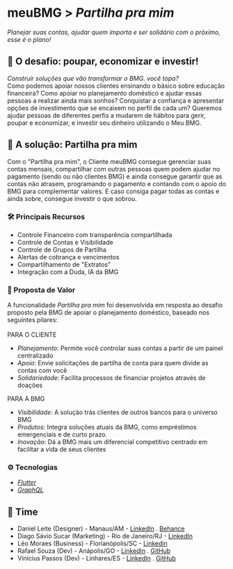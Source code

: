 # meuBMG > *Partilha pra mim*

*Planejar suas contas, ajudar quem importa e ser solidário com o próximo, esse é o plano!*

## 💸 O desafio: poupar, economizar e investir!
*Construir soluções que vão transformar o BMG. você topa?*<br />
Como podemos apoiar nossos clientes ensinando o básico sobre educação financeira? Como apoiar no planejamento doméstico e ajudar essas pessoas a realizar ainda mais sonhos? Conquistar a confiança e apresentar opções de investimento que se encaixem no perfil de cada um?
Queremos ajudar pessoas de diferentes perfis a mudarem de hábitos para gerir, poupar e economizar, e investir seu dinheiro utilizando o Meu BMG.

## 🚀 A solução: Partilha pra mim
Com o "Partilha pra mim", o Cliente meuBMG consegue gerenciar suas contas mensais, compartilhar com outras pessoas quem podem ajudar no pagamento (sendo ou não clientes BMG) e ainda consegue garantir que as contas não atrasem, programando o pagamento e contando com o apoio do BMG para complementar valores. E caso consiga pagar todas as contas e ainda sobre, consegue investir o que sobrou.

### 🛠 Principais Recursos
- Controle Financeiro com transparência compartilhada
- Controle de Contas e Visibilidade 
- Controle de Grupos de Partilha
- Alertas de cobrança e vencimentos
- Compartilhamento de "Extratos"
- Integração com a Duda, IA da BMG

### 🤝 Proposta de Valor
A funcionalidade *Partilha pra mim* foi desenvolvida em resposta ao desafio proposto pela BMG de apoiar o planejamento doméstico, baseado nos seguintes pilares:<br /><br />
PARA O CLIENTE
 - *Planejamento*: Permite você controlar suas contas a partir de um painel centralizado
 - *Apoio*: Envie solicitações de partilha de conta para quem divide as contas com você
 - *Solidariedade*: Facilita processos de financiar projetos através de doações
 
 PARA A BMG
  - *Visibilidade*: A solução trás clientes de outros bancos para o universo BMG
  - *Produtos*: Integra soluções atuais da BMG, como empréstimos emergenciais e de curto prazo.
  - *Inovação*: Dá a BMG mais um diferencial competitivo centrado em facilitar a vida de seus clientes
 
 ### ⚙ Tecnologias
 - *[Flutter](https://flutter.dev/)* 
 - *[GraphQL](https://graphql.org/)*
 
 ## 💪 Time
  - Daniel Leite (Designer) - Manaus/AM - [LinkedIn](https://www.linkedin.com/in/daniel-leite-aa17b843/) . [Behance](https://www.behance.net/danielrodrigo)
  - Diago Sávio Sucar (Marketing) - Rio de Janeiro/RJ - [LinkedIn](https://www.linkedin.com/in/diagosucar/)
  - Léo Moraes (Business) - Florianópolis/SC - [Linkedin](https://www.linkedin.com/in/leohmoraes/)
  - Rafael Souza (Dev) - Anápolis/GO - [LinkedIn](https://www.linkedin.com/in/rafaelbleidi/) . [GitHub](https://github.com/bleidi)
  - Vinícius Passos (Dev) - Linhares/ES - [LinkedIn](https://www.linkedin.com/in/vtpa/) . [GitHub](https://github.com/vtpa)
